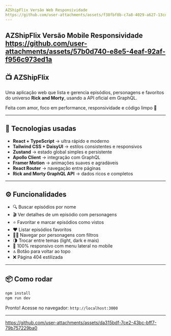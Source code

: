 ```yaml
---
AZShipFlix Versão Web Responsividade
https://github.com/user-attachments/assets/f38fbf8b-c7a8-4029-a627-13cdcc7273e1
---
```


AZShipFlix Versão Mobile Responsividade
https://github.com/user-attachments/assets/57b0d740-e8e5-4eaf-92af-f956c973ed1a
---

## 📺 AZShipFlix

Uma aplicação web que lista e gerencia episódios, personagens e favoritos do universo **Rick and Morty**, usando a API oficial em GraphQL.

Feita com amor, foco em performance, responsividade e código limpo 💚

---

## 🚀 Tecnologias usadas

* **React + TypeScript** → ultra rápido e moderno
* **Tailwind CSS + DaisyUI** → estilos consistentes e responsivos
* **Zustand** → estado global simples e persistente
* **Apollo Client** → integração com GraphQL
* **Framer Motion** → animações suaves e agradáveis
* **React Router** → navegação entre páginas
* **Rick and Morty GraphQL API** → dados ricos e completos

---

## ⚙️ Funcionalidades

* 🔍 Buscar episódios por nome
* 🎬 Ver detalhes de um episódio com personagens
* ⭐ Favoritar e marcar episódios como vistos
* ❤️ Listar episódios favoritos
* 🧑‍🚀 Navegar por personagens com filtros
* 🌗 Trocar entre temas (light, dark e mais)
* 📱 100% responsivo com menu lateral no mobile
* 🔝 Botão para voltar ao topo
* ❌ Página 404 estilizada

---

## 📦 Como rodar

```bash
npm install
npm run dev
```

Pronto! Acesse no navegador: `http://localhost:3000`



---

https://github.com/user-attachments/assets/da315bdf-7ce2-43bc-bff7-79b757229ba0
